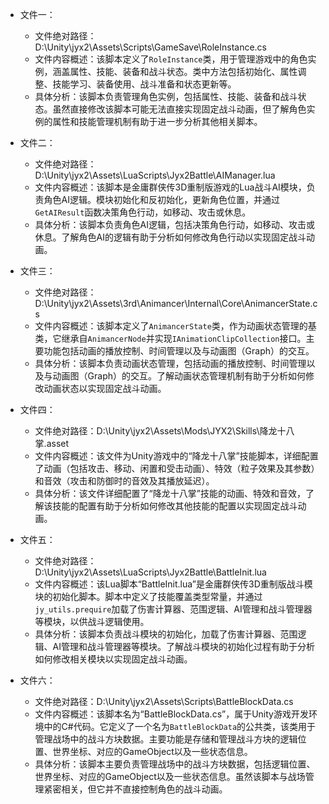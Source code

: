 * 文件一：
    * 文件绝对路径：D:\Unity\jyx2\Assets\Scripts\GameSave\RoleInstance.cs
    * 文件内容概述：该脚本定义了`RoleInstance`类，用于管理游戏中的角色实例，涵盖属性、技能、装备和战斗状态。类中方法包括初始化、属性调整、技能学习、装备使用、战斗准备和状态更新等。
    * 具体分析：该脚本负责管理角色实例，包括属性、技能、装备和战斗状态。虽然直接修改该脚本可能无法直接实现固定战斗动画，但了解角色实例的属性和技能管理机制有助于进一步分析其他相关脚本。

* 文件二：
    * 文件绝对路径：D:\Unity\jyx2\Assets\LuaScripts\Jyx2Battle\AIManager.lua
    * 文件内容概述：该脚本是金庸群侠传3D重制版游戏的Lua战斗AI模块，负责角色AI逻辑。模块初始化和反初始化，更新角色位置，并通过`GetAIResult`函数决策角色行动，如移动、攻击或休息。
    * 具体分析：该脚本负责角色AI逻辑，包括决策角色行动，如移动、攻击或休息。了解角色AI的逻辑有助于分析如何修改角色行动以实现固定战斗动画。

* 文件三：
    * 文件绝对路径：D:\Unity\jyx2\Assets\3rd\Animancer\Internal\Core\AnimancerState.cs
    * 文件内容概述：该脚本定义了`AnimancerState`类，作为动画状态管理的基类，它继承自`AnimancerNode`并实现`IAnimationClipCollection`接口。主要功能包括动画的播放控制、时间管理以及与动画图（Graph）的交互。
    * 具体分析：该脚本负责动画状态管理，包括动画的播放控制、时间管理以及与动画图（Graph）的交互。了解动画状态管理机制有助于分析如何修改动画状态以实现固定战斗动画。

* 文件四：
    * 文件绝对路径：D:\Unity\jyx2\Assets\Mods\JYX2\Skills\降龙十八掌.asset
    * 文件内容概述：该文件为Unity游戏中的“降龙十八掌”技能脚本，详细配置了动画（包括攻击、移动、闲置和受击动画）、特效（粒子效果及其参数）和音效（攻击和防御时的音效及其播放延迟）。
    * 具体分析：该文件详细配置了“降龙十八掌”技能的动画、特效和音效，了解该技能的配置有助于分析如何修改其他技能的配置以实现固定战斗动画。

* 文件五：
    * 文件绝对路径：D:\Unity\jyx2\Assets\LuaScripts\Jyx2Battle\BattleInit.lua
    * 文件内容概述：该Lua脚本“BattleInit.lua”是金庸群侠传3D重制版战斗模块的初始化脚本。脚本中定义了技能覆盖类型常量，并通过`jy_utils.prequire`加载了伤害计算器、范围逻辑、AI管理和战斗管理器等模块，以供战斗逻辑使用。
    * 具体分析：该脚本负责战斗模块的初始化，加载了伤害计算器、范围逻辑、AI管理和战斗管理器等模块。了解战斗模块的初始化过程有助于分析如何修改相关模块以实现固定战斗动画。

* 文件六：
    * 文件绝对路径：D:\Unity\jyx2\Assets\Scripts\BattleBlockData.cs
    * 文件内容概述：该脚本名为“BattleBlockData.cs”，属于Unity游戏开发环境中的C#代码。它定义了一个名为`BattleBlockData`的公共类，该类用于管理战场中的战斗方块数据。主要功能是存储和管理战斗方块的逻辑位置、世界坐标、对应的GameObject以及一些状态信息。
    * 具体分析：该脚本主要负责管理战场中的战斗方块数据，包括逻辑位置、世界坐标、对应的GameObject以及一些状态信息。虽然该脚本与战场管理紧密相关，但它并不直接控制角色的战斗动画。